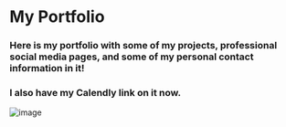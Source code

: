 # My Portfolio


### Here is my portfolio with some of my projects, professional social media pages, and some of my personal contact information in it!

### I also have my Calendly link on it now.

![image](https://github.com/fjh321/Portfolio/assets/64885403/cfb0f8be-b8df-4517-91ce-9d511d4a4bda)
